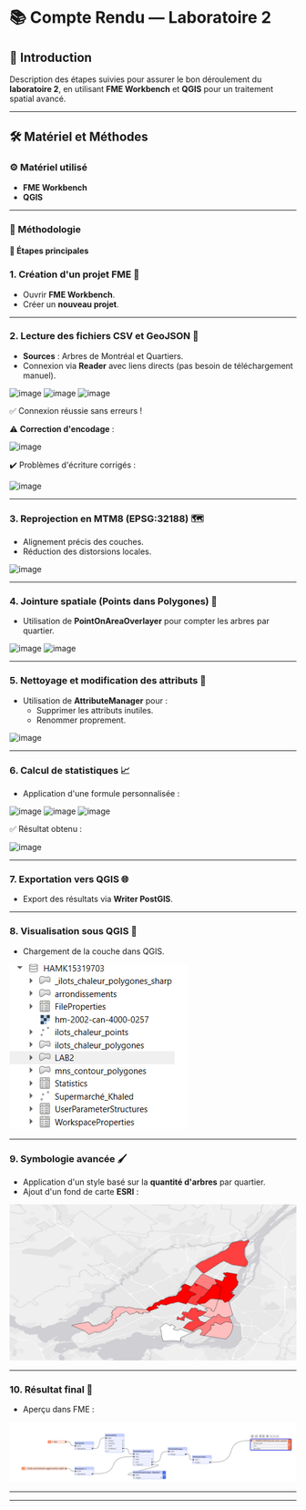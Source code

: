 # 📚 Compte Rendu — Laboratoire 2

## 🚀 Introduction
Description des étapes suivies pour assurer le bon déroulement du **laboratoire 2**, en utilisant **FME Workbench** et **QGIS** pour un traitement spatial avancé.

---

## 🛠️ Matériel et Méthodes

### ⚙️ Matériel utilisé
- **FME Workbench**
- **QGIS**

---

### 📅 Méthodologie

#### 📝 Étapes principales

### 1. Création d'un projet FME 📂
- Ouvrir **FME Workbench**.
- Créer un **nouveau projet**.

---

### 2. Lecture des fichiers CSV et GeoJSON 📖
- **Sources** : Arbres de Montréal et Quartiers.
- Connexion via **Reader** avec liens directs (pas besoin de téléchargement manuel).

![image](https://github.com/user-attachments/assets/4c6546f1-fd1d-4e8d-b613-fe71e1f2f097)
![image](https://github.com/user-attachments/assets/b01db50b-fd02-4573-9c3c-4c931bb3b1d8)
![image](https://github.com/user-attachments/assets/3b1b22db-8371-4911-a459-b0dda066ba30)

✅ Connexion réussie sans erreurs !

⚠️ **Correction d'encodage** :

![image](https://github.com/user-attachments/assets/85198a41-f22a-4aca-a6bd-e8486d352796)

✔️ Problèmes d'écriture corrigés :

![image](https://github.com/user-attachments/assets/d42d0a9e-8fe7-4398-9c7d-1217306bd762)

---

### 3. Reprojection en MTM8 (EPSG:32188) 🗺️
- Alignement précis des couches.
- Réduction des distorsions locales.

![image](https://github.com/user-attachments/assets/ce14da8c-8bf4-4fd1-8fbc-fcbd792f44eb)

---

### 4. Jointure spatiale (Points dans Polygones) 📌
- Utilisation de **PointOnAreaOverlayer** pour compter les arbres par quartier.

![image](https://github.com/user-attachments/assets/e4dd89b1-7697-428f-9e5f-3b62a1ceca46)
![image](https://github.com/user-attachments/assets/bc9aacb5-11a3-4fdb-87c8-761c75d1be77)

---

### 5. Nettoyage et modification des attributs 🧹
- Utilisation de **AttributeManager** pour :
  - Supprimer les attributs inutiles.
  - Renommer proprement.

![image](https://github.com/user-attachments/assets/1ac34dea-91d3-4e95-adea-2bf50558ad8e)

---

### 6. Calcul de statistiques 📈
- Application d'une formule personnalisée :

![image](https://github.com/user-attachments/assets/0caf301d-d385-4443-bf45-9a96043243ac)
![image](https://github.com/user-attachments/assets/26829d06-0540-456f-b947-b8c4c9d85a1c)
![image](https://github.com/user-attachments/assets/018a2c40-cbe2-4cd5-bcd5-01e5f99c53ee)

✅ Résultat obtenu :

![image](https://github.com/user-attachments/assets/6b5de571-01ef-4ca0-81a1-72f5356a930b)

---

### 7. Exportation vers QGIS 🌐
- Export des résultats via **Writer PostGIS**.



---

### 8. Visualisation sous QGIS 🎨
- Chargement de la couche dans QGIS.

![alt text](image-1.png)

---

### 9. Symbologie avancée 🖌️
- Application d'un style basé sur la **quantité d'arbres** par quartier.
- Ajout d'un fond de carte **ESRI** :

![alt text](image-2.png)


---

### 10. Résultat final 🎯
- Aperçu dans FME :

![alt text](image.png)

---


---

